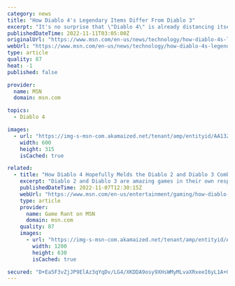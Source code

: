 ```yaml
---
category: news
title: "How Diablo 4's Legendary Items Differ From Diablo 3"
excerpt: "It's no surprise that \"Diablo 4\" is already distancing itself from the mess that \"Diablo Immortal\" ended up being, and the pay-to-win mobile game isn't the only franchise embarrassment it's trying to ..."
publishedDateTime: 2022-11-11T03:05:00Z
originalUrl: "https://www.msn.com/en-us/news/technology/how-diablo-4s-legendary-items-differ-from-diablo-3/ar-AA13ZQjx"
webUrl: "https://www.msn.com/en-us/news/technology/how-diablo-4s-legendary-items-differ-from-diablo-3/ar-AA13ZQjx"
type: article
quality: 87
heat: -1
published: false

provider:
  name: MSN
  domain: msn.com

topics:
  - Diablo 4

images:
  - url: "https://img-s-msn-com.akamaized.net/tenant/amp/entityid/AA13ZTcl.img?h=315&w=600&m=6&q=60&o=t&l=f&f=jpg"
    width: 600
    height: 315
    isCached: true

related:
  - title: "How Diablo 4 Hopefully Melds the Diablo 2 and Diablo 3 Combat Systems"
    excerpt: "Diablo 2 and Diablo 3 are amazing games in their own respects, and hopefully, Blizzard combines the best aspects of both combat systems in Diablo 4."
    publishedDateTime: 2022-11-07T12:30:15Z
    webUrl: "https://www.msn.com/en-us/entertainment/gaming/how-diablo-4-hopefully-melds-the-diablo-2-and-diablo-3-combat-systems/ar-AA13QpdP"
    type: article
    provider:
      name: Game Rant on MSN
      domain: msn.com
    quality: 87
    images:
      - url: "https://img-s-msn-com.akamaized.net/tenant/amp/entityid/AA13Q7Dw.img?h=630&w=1200&m=6&q=60&o=t&l=f&f=jpg"
        width: 1200
        height: 630
        isCached: true

secured: "D+Ea5F3vZjJP9ElAz3qYqDv/LG4/XKDDA9osy9XHsWMyMLvaXRxeeI6yL1A+USJhNpzB7S+zCuhuAgKR5t4+0gvUlu0Q7NFMHBmk+eP3Ne5FGwCclypb8ItDMqc1E16FGt3ULnggVR04jMVF7i7lxC3J/tmwKT5vceQmdiKR8l1yND7T+KoabvyOEp/DrfhkDLRSNLHEZo/ObrhBZ52fYTenbxkRIMxBs/nCUQKWQp5uDbZqH+tmqRQ+fQcBKcg84SH17QnqcVR4pz/1EuqmeaCjNPaGKE63arTaGzVFzYdvflZCB9hzBqLB+4kKuvzsCJwjpmgh+JhgUzMz6+fXd/sBEiYd78i1cA6ayNxJL0Y=;qtqM8hElQnIdFDjw1blt1w=="
---
```


